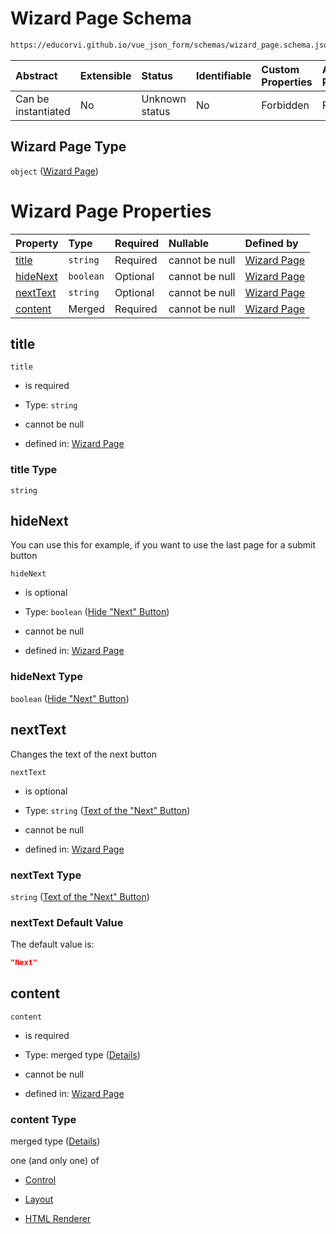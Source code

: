# Wizard Page Schema

```txt
https://educorvi.github.io/vue_json_form/schemas/wizard_page.schema.json
```



| Abstract            | Extensible | Status         | Identifiable | Custom Properties | Additional Properties | Access Restrictions | Defined In                                                                            |
| :------------------ | :--------- | :------------- | :----------- | :---------------- | :-------------------- | :------------------ | :------------------------------------------------------------------------------------ |
| Can be instantiated | No         | Unknown status | No           | Forbidden         | Forbidden             | none                | [wizard\_page.schema.json](../schemas/wizard_page.schema.json "open original schema") |

## Wizard Page Type

`object` ([Wizard Page](wizard_page.md))

# Wizard Page Properties

| Property              | Type      | Required | Nullable       | Defined by                                                                                                                                                       |
| :-------------------- | :-------- | :------- | :------------- | :--------------------------------------------------------------------------------------------------------------------------------------------------------------- |
| [title](#title)       | `string`  | Required | cannot be null | [Wizard Page](wizard_page-properties-title.md "https://educorvi.github.io/vue_json_form/schemas/wizard_page.schema.json#/properties/title")                      |
| [hideNext](#hidenext) | `boolean` | Optional | cannot be null | [Wizard Page](wizard_page-properties-hide-next-button.md "https://educorvi.github.io/vue_json_form/schemas/wizard_page.schema.json#/properties/hideNext")        |
| [nextText](#nexttext) | `string`  | Optional | cannot be null | [Wizard Page](wizard_page-properties-text-of-the-next-button.md "https://educorvi.github.io/vue_json_form/schemas/wizard_page.schema.json#/properties/nextText") |
| [content](#content)   | Merged    | Required | cannot be null | [Wizard Page](wizard_page-properties-content.md "https://educorvi.github.io/vue_json_form/schemas/wizard_page.schema.json#/properties/content")                  |

## title



`title`

*   is required

*   Type: `string`

*   cannot be null

*   defined in: [Wizard Page](wizard_page-properties-title.md "https://educorvi.github.io/vue_json_form/schemas/wizard_page.schema.json#/properties/title")

### title Type

`string`

## hideNext

You can use this for example, if you want to use the last page for a submit button

`hideNext`

*   is optional

*   Type: `boolean` ([Hide "Next" Button](wizard_page-properties-hide-next-button.md))

*   cannot be null

*   defined in: [Wizard Page](wizard_page-properties-hide-next-button.md "https://educorvi.github.io/vue_json_form/schemas/wizard_page.schema.json#/properties/hideNext")

### hideNext Type

`boolean` ([Hide "Next" Button](wizard_page-properties-hide-next-button.md))

## nextText

Changes the text of the next button

`nextText`

*   is optional

*   Type: `string` ([Text of the "Next" Button](wizard_page-properties-text-of-the-next-button.md))

*   cannot be null

*   defined in: [Wizard Page](wizard_page-properties-text-of-the-next-button.md "https://educorvi.github.io/vue_json_form/schemas/wizard_page.schema.json#/properties/nextText")

### nextText Type

`string` ([Text of the "Next" Button](wizard_page-properties-text-of-the-next-button.md))

### nextText Default Value

The default value is:

```json
"Next"
```

## content



`content`

*   is required

*   Type: merged type ([Details](wizard_page-properties-content.md))

*   cannot be null

*   defined in: [Wizard Page](wizard_page-properties-content.md "https://educorvi.github.io/vue_json_form/schemas/wizard_page.schema.json#/properties/content")

### content Type

merged type ([Details](wizard_page-properties-content.md))

one (and only one) of

*   [Control](layout-properties-elements-layoutelement-oneof-control.md "check type definition")

*   [Layout](layout-properties-elements-layoutelement-oneof-layout.md "check type definition")

*   [HTML Renderer](layout-properties-elements-layoutelement-oneof-html-renderer.md "check type definition")
